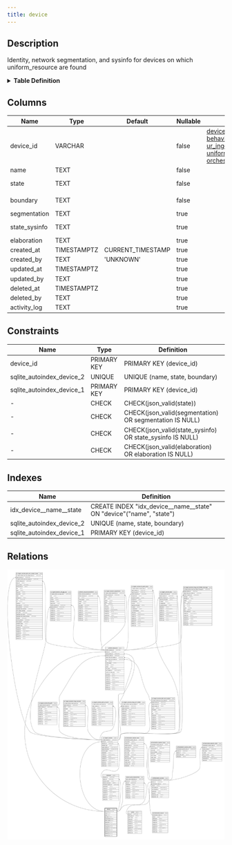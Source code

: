 ```yaml
---
title: device
---
```

## Description

Identity, network segmentation, and sysinfo for devices on which uniform_resource are found

<details>
<summary><strong>Table Definition</strong></summary>

```sql
CREATE TABLE "device" (
    "device_id" VARCHAR PRIMARY KEY NOT NULL,
    "name" TEXT NOT NULL,
    "state" TEXT CHECK(json_valid(state)) NOT NULL,
    "boundary" TEXT NOT NULL,
    "segmentation" TEXT CHECK(json_valid(segmentation) OR segmentation IS NULL),
    "state_sysinfo" TEXT CHECK(json_valid(state_sysinfo) OR state_sysinfo IS NULL),
    "elaboration" TEXT CHECK(json_valid(elaboration) OR elaboration IS NULL),
    "created_at" TIMESTAMPTZ DEFAULT CURRENT_TIMESTAMP,
    "created_by" TEXT DEFAULT 'UNKNOWN',
    "updated_at" TIMESTAMPTZ,
    "updated_by" TEXT,
    "deleted_at" TIMESTAMPTZ,
    "deleted_by" TEXT,
    "activity_log" TEXT,
    UNIQUE("name", "state", "boundary")
)
```

</details>

## Columns

| Name          | Type        | Default           | Nullable | Children                                                                                                                                                                                                              | Comment                                                                                          |
| ------------- | ----------- | ----------------- | -------- | --------------------------------------------------------------------------------------------------------------------------------------------------------------------------------------------------------------------- | ------------------------------------------------------------------------------------------------ |
| device_id     | VARCHAR     |                   | false    | [device_party_relationship](/surveilr/reference/db/surveilr-state-schema/device_party_relationship) [behavior](/surveilr/reference/db/surveilr-state-schema/behavior) [ur_ingest_session](/surveilr/reference/db/surveilr-state-schema/ur_ingest_session) [uniform_resource](/surveilr/reference/db/surveilr-state-schema/uniform_resource) [orchestration_session](/surveilr/reference/db/surveilr-state-schema/orchestration_session) | {"isSqlDomainZodDescrMeta":true,"isVarChar":true}                                                |
| name          | TEXT        |                   | false    |                                                                                                                                                                                                                       | unique device identifier (defaults to hostname)                                                  |
| state         | TEXT        |                   | false    |                                                                                                                                                                                                                       | should be "SINGLETON" if only one state is allowed, or other tags if multiple states are allowed |
| boundary      | TEXT        |                   | false    |                                                                                                                                                                                                                       | can be IP address, VLAN, or any other device name differentiator                                 |
| segmentation  | TEXT        |                   | true     |                                                                                                                                                                                                                       | zero trust or other network segmentation                                                         |
| state_sysinfo | TEXT        |                   | true     |                                                                                                                                                                                                                       | any sysinfo or other state data that is specific to this device (mutable)                        |
| elaboration   | TEXT        |                   | true     |                                                                                                                                                                                                                       | any elaboration needed for the device (mutable)                                                  |
| created_at    | TIMESTAMPTZ | CURRENT_TIMESTAMP | true     |                                                                                                                                                                                                                       |                                                                                                  |
| created_by    | TEXT        | 'UNKNOWN'         | true     |                                                                                                                                                                                                                       |                                                                                                  |
| updated_at    | TIMESTAMPTZ |                   | true     |                                                                                                                                                                                                                       |                                                                                                  |
| updated_by    | TEXT        |                   | true     |                                                                                                                                                                                                                       |                                                                                                  |
| deleted_at    | TIMESTAMPTZ |                   | true     |                                                                                                                                                                                                                       |                                                                                                  |
| deleted_by    | TEXT        |                   | true     |                                                                                                                                                                                                                       |                                                                                                  |
| activity_log  | TEXT        |                   | true     |                                                                                                                                                                                                                       | {"isSqlDomainZodDescrMeta":true,"isJsonSqlDomain":true}                                          |

## Constraints

| Name                      | Type        | Definition                                                |
| ------------------------- | ----------- | --------------------------------------------------------- |
| device_id                 | PRIMARY KEY | PRIMARY KEY (device_id)                                   |
| sqlite_autoindex_device_2 | UNIQUE      | UNIQUE (name, state, boundary)                            |
| sqlite_autoindex_device_1 | PRIMARY KEY | PRIMARY KEY (device_id)                                   |
| -                         | CHECK       | CHECK(json_valid(state))                                  |
| -                         | CHECK       | CHECK(json_valid(segmentation) OR segmentation IS NULL)   |
| -                         | CHECK       | CHECK(json_valid(state_sysinfo) OR state_sysinfo IS NULL) |
| -                         | CHECK       | CHECK(json_valid(elaboration) OR elaboration IS NULL)     |

## Indexes

| Name                      | Definition                                                          |
| ------------------------- | ------------------------------------------------------------------- |
| idx_device__name__state   | CREATE INDEX "idx_device__name__state" ON "device"("name", "state") |
| sqlite_autoindex_device_2 | UNIQUE (name, state, boundary)                                      |
| sqlite_autoindex_device_1 | PRIMARY KEY (device_id)                                              |

## Relations

![er](../../../../../../assets/device.svg)
